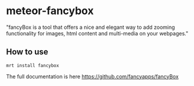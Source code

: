 meteor-fancybox
========

"fancyBox is a tool that offers a nice and elegant way to add zooming functionality for images, html content and multi-media on your webpages."


How to use
----------

	mrt install fancybox

The full documentation is here https://github.com/fancyapps/fancyBox
